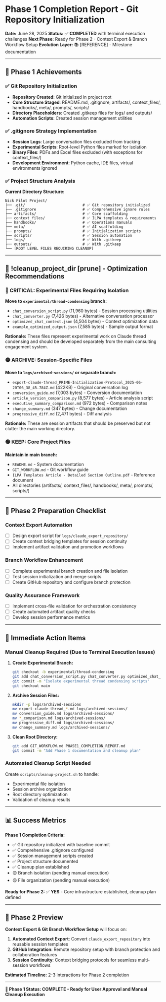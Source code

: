 # Phase 1 Completion Report - Git Repository Initialization

**Date:** June 28, 2025
**Status:** ✅ **COMPLETED** with terminal execution challenges
**Next Phase:** Ready for Phase 2 - Context Export & Branch Workflow Setup
**Evolution Layer:** 📚 [REFERENCE] - Milestone documentation

---

## 🎯 Phase 1 Achievements

### ✅ Git Repository Initialization
- **Repository Created**: Git initialized in project root
- **Core Structure Staged**: README.md, .gitignore, artifacts/, context_files/, handbooks/, meta/, prompts/, scripts/
- **Directory Placeholders**: Created .gitkeep files for logs/ and outputs/
- **Automation Scripts**: Created session management utilities

### ✅ .gitignore Strategy Implementation
- **Session Logs**: Large conversation files excluded from tracking
- **Experimental Scripts**: Root-level Python files marked for isolation
- **Binary Files**: PDFs and Excel files excluded (with exceptions for context_files/)
- **Development Environment**: Python cache, IDE files, virtual environments ignored

### ✅ Project Structure Analysis
**Current Directory Structure:**
```
Nick Pilot Project/
├── .git/                          # ✅ Git repository initialized
├── .gitignore                     # ✅ Comprehensive ignore rules
├── artifacts/                     # ✅ Core scaffolding
├── context_files/                 # ✅ ILPA templates & requirements
├── handbooks/                     # ✅ Operations manuals
├── meta/                          # ✅ AI scaffolding
├── prompts/                       # ✅ Initialization scripts
├── scripts/                       # ✅ Session automation
├── logs/                          # ✅ With .gitkeep
├── outputs/                       # ✅ With .gitkeep
└── [ROOT LEVEL FILES REQUIRING CLEANUP]
```

---

## 🧹 !cleanup_project_dir [prune] - Optimization Recommendations

### 🔴 **CRITICAL: Experimental Files Requiring Isolation**

**Move to `experimental/thread-condensing` branch:**
- `chat_conversion_script.py` (11,960 bytes) - Session processing utilities
- `chat_converter.py` (7,426 bytes) - Alternative conversation processor
- `optimized_chat_context.json` (4,504 bytes) - Context optimization data
- `example_optimized_output.json` (7,585 bytes) - Sample output format

**Rationale:** These files represent experimental work on Claude thread condensing and should be developed separately from the main consulting engagement system.

### 🟡 **ARCHIVE: Session-Specific Files**

**Move to `logs/archived-sessions/` or separate branch:**
- `export-claude-thread_PRIME-Initialization-Protocol_2025-06-20T06_38_45.784Z.md` (422KB) - Original conversation log
- `conversion_guide.md` (7,003 bytes) - Conversion documentation
- `article_version_comparison.py` (8,577 bytes) - Article analysis script
- `executive_summary_comparison.md` (972 bytes) - Comparison notes
- `change_summary.md` (347 bytes) - Change documentation
- `progressive_diff.md` (2,471 bytes) - Diff analysis

**Rationale:** These are session artifacts that should be preserved but not clutter the main working directory.

### 🟢 **KEEP: Core Project Files**

**Maintain in main branch:**
- `README.md` - System documentation
- `GIT_WORKFLOW.md` - Git workflow guide
- `ILPA Templates Article - Detailed Section Outline.pdf` - Reference document
- All directories (artifacts/, context_files/, handbooks/, meta/, prompts/, scripts/)

---

## 🚀 Phase 2 Preparation Checklist

### **Context Export Automation**
- [ ] Design export script for `logs/claude_export_repository/`
- [ ] Create context bridging templates for session continuity
- [ ] Implement artifact validation and promotion workflows

### **Branch Workflow Enhancement**
- [ ] Complete experimental branch creation and file isolation
- [ ] Test session initialization and merge scripts
- [ ] Create GitHub repository and configure branch protection

### **Quality Assurance Framework**
- [ ] Implement cross-file validation for orchestration consistency
- [ ] Create automated artifact quality checks
- [ ] Develop session performance metrics

---

## 🔧 Immediate Action Items

### **Manual Cleanup Required** (Due to Terminal Execution Issues)

1. **Create Experimental Branch:**
   ```bash
   git checkout -b experimental/thread-condensing
   git add chat_conversion_script.py chat_converter.py optimized_chat_context.json example_optimized_output.json
   git commit -m "Isolate experimental thread condensing scripts"
   git checkout main
   ```

2. **Archive Session Files:**
   ```bash
   mkdir -p logs/archived-sessions
   mv export-claude-thread_*.md logs/archived-sessions/
   mv conversion_guide.md logs/archived-sessions/
   mv *_comparison.md logs/archived-sessions/
   mv progressive_diff.md logs/archived-sessions/
   mv change_summary.md logs/archived-sessions/
   ```

3. **Clean Root Directory:**
   ```bash
   git add GIT_WORKFLOW.md PHASE1_COMPLETION_REPORT.md
   git commit -m "Add Phase 1 documentation and cleanup plan"
   ```

### **Automated Cleanup Script Needed**

Create `scripts/cleanup-project.sh` to handle:
- Experimental file isolation
- Session archive organization
- Root directory optimization
- Validation of cleanup results

---

## 📊 Success Metrics

**Phase 1 Completion Criteria:**
- ✅ Git repository initialized with baseline commit
- ✅ Comprehensive .gitignore configured
- ✅ Session management scripts created
- ✅ Project structure documented
- ✅ Cleanup plan established
- 🟡 Branch isolation (pending manual execution)
- 🟡 File organization (pending manual execution)

**Ready for Phase 2:** ✅ **YES** - Core infrastructure established, cleanup plan defined

---

## 🎯 Phase 2 Preview

**Context Export & Git Branch Workflow Setup** will focus on:

1. **Automated Context Export**: Convert `claude_export_repository` into reusable session templates
2. **GitHub Integration**: Remote repository setup with branch protection and collaboration features
3. **Session Continuity**: Context bridging protocols for seamless multi-session workflows

**Estimated Timeline:** 2-3 interactions for Phase 2 completion

---

**🚀 Phase 1 Status: COMPLETE - Ready for User Approval and Manual Cleanup Execution**

